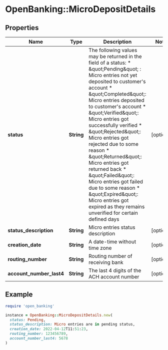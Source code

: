 # OpenBanking::MicroDepositDetails

## Properties

| Name | Type | Description | Notes |
| ---- | ---- | ----------- | ----- |
| **status** | **String** | The following values may be returned in the field of a status:  * \&quot;Pending\&quot; : Micro entries not yet deposited to customer&#39;s account * \&quot;Completed\&quot;: Micro entries deposited to customer&#39;s account * \&quot;Verified\&quot;: Micro entries got successfully verified * \&quot;Rejected\&quot;: Micro entries got rejected due to some reason * \&quot;Returned\&quot;: Micro entries got returned back * \&quot;Failed\&quot;: Micro entries got failed due to some reason * \&quot;Expired\&quot;: Micro entries got expired as they remains unverified for certain defined days | [optional] |
| **status_description** | **String** | Micro entries status description | [optional] |
| **creation_date** | **String** | A date-time without time zone | [optional] |
| **routing_number** | **String** | Routing number of receiving bank | [optional] |
| **account_number_last4** | **String** | The last 4 digits of the ACH account number | [optional] |

## Example

```ruby
require 'open_banking'

instance = OpenBanking::MicroDepositDetails.new(
  status: Pending,
  status_description: Micro entries are in pending status,
  creation_date: 2022-04-12T11:51:23,
  routing_number: 123456789,
  account_number_last4: 5678
)
```

